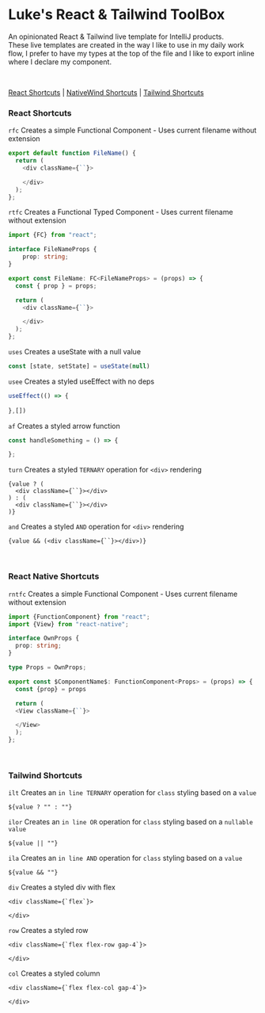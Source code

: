 # Luke's React & Tailwind ToolBox
An opinionated React & Tailwind live template for IntelliJ products. <br/>
These live templates are created in the way I like to use in my daily work
flow, I prefer to have my types at the top of the file and I like to export 
inline where I declare my component.

<br/>

[React Shortcuts](#react-shortcuts) |
[NativeWind Shortcuts](#react-native-shortcuts) |
[Tailwind Shortcuts](#tailwind-shortcuts)

### React Shortcuts
```rfc```
Creates a simple Functional Component - Uses current filename without extension
```javascript
export default function FileName() {
  return (
    <div className={``}>

    </div>
  );
};
```
```rtfc```
Creates a Functional Typed Component - Uses current filename without extension
```typescript jsx
import {FC} from "react";

interface FileNameProps {
	prop: string;
}

export const FileName: FC<FileNameProps> = (props) => {
  const { prop } = props;

  return (
    <div className={``}>

    </div>
  );
};
```
```uses```
Creates a useState with a null value
```typescript
const [state, setState] = useState(null)
```
```usee```
Creates a styled useEffect with no deps
```typescript
useEffect(() => {
    
},[])
```
```af```
Creates a styled arrow function
```typescript
const handleSomething = () => {

};
```
```turn```
Creates a styled ```TERNARY``` operation for ```<div>``` rendering
```tsx
{value ? (
  <div className={``}></div>
) : (
  <div className={``}></div>
)}
```
```and```
Creates a styled ```AND``` operation for ```<div>``` rendering
```tsx
{value && (<div className={``}></div>)}
```

<br/>

### React Native Shortcuts
```rntfc```
Creates a simple Functional Component - Uses current filename without extension
```typescript jsx
import {FunctionComponent} from "react";
import {View} from "react-native";

interface OwnProps {
  prop: string;
}

type Props = OwnProps;

export const $ComponentName$: FunctionComponent<Props> = (props) => {
  const {prop} = props

  return (
  <View className={``}>

  </View>
  );
};
```


<br/>

### Tailwind Shortcuts
```ilt```
Creates an ```in line TERNARY``` operation for ```class``` styling based 
on a ```value```
```tsx
${value ? "" : ""}
```
```ilor```
Creates an ```in line OR``` operation for ```class``` styling based on a ```nullable 
value```
```tsx
${value || ""}
```
```ila```
Creates an ```in line AND``` operation for ```class``` styling based on a ```value```
```tsx
${value && ""}
```
```div```
Creates a styled div with flex
```tsx
<div className={`flex`}>

</div>
```
```row```
Creates a styled row
```tsx
<div className={`flex flex-row gap-4`}>

</div>
```
```col```
Creates a styled column
```tsx
<div className={`flex flex-col gap-4`}>

</div>
```




